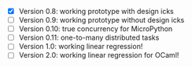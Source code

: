 - [x] Version 0.8: working prototype with design icks
- [ ] Version 0.9: working prototype without design icks
- [ ] Version 0.10: true concurrency for MicroPython
- [ ] Version 0.11: one-to-many distributed tasks
- [ ] Version 1.0: working linear regression!
- [ ] Version 2.0: working linear regression for OCaml!

